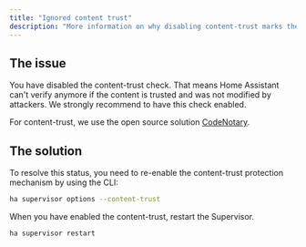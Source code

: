 ```yaml
---
title: "Ignored content trust"
description: "More information on why disabling content-trust marks the installation as unsupported."
---
```


## The issue

You have disabled the content-trust check. That means Home Assistant can't verify anymore if the content is trusted and was not modified by attackers.
We strongly recommend to have this check enabled.

For content-trust, we use the open source solution [CodeNotary](https://codenotary.io).

## The solution

To resolve this status, you need to re-enable the content-trust protection mechanism by using the CLI:

```bash
ha supervisor options --content-trust
```

When you have enabled the content-trust, restart the Supervisor.

```bash
ha supervisor restart
```
